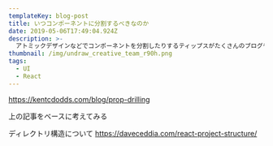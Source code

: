```yaml
---
templateKey: blog-post
title: いつコンポーネントに分割するべきなのか
date: 2019-05-06T17:49:04.924Z
description: >-
  アトミックデザインなどでコンポーネントを分割したりするティップスがたくさんのブログや勉強会で紹介されていますが、それによるデメリットや適切なタイミングについて考えてみました。
thumbnail: /img/undraw_creative_team_r90h.png
tags:
  - UI
  - React
---
```

https://kentcdodds.com/blog/prop-drilling

上の記事をベースに考えてみる

ディレクトリ構造について
https://daveceddia.com/react-project-structure/
